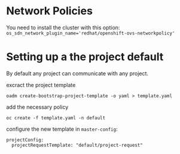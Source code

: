 # Network Policies

You need to install the cluster with this option: `os_sdn_network_plugin_name='redhat/openshift-ovs-networkpolicy'`


# Setting up a the project default
By default any project can communicate with any project.

excract the project template
```
oadm create-bootstrap-project-template -o yaml > template.yaml
```

add the necessary policy
```
oc create -f template.yaml -n default
```
configure the new template in `master-config`:

```
projectConfig:
  projectRequestTemplate: "default/project-request"
```